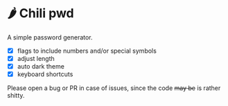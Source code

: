# 🌶️ Chili pwd

A simple password generator.

- [x] flags to include numbers and/or special symbols
- [x] adjust length
- [x] auto dark theme
- [x] keyboard shortcuts

Please open a bug or PR in case of issues, since the code ~~may be~~ is rather shitty.
